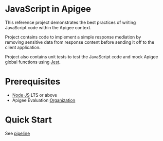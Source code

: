# JavaScript in Apigee

This reference project demonstrates the best practices of writing JavaScript
code within the Apigee context.

Project contains code to implement a simple response mediation by removing 
sensitive data from response content before sending it off to the client 
application.

Project also contains unit tests to test the JavaScript code and mock
Apigee global functions using [Jest](https://jestjs.io/).

# Prerequisites

-   [Node JS](https://nodejs.org/) LTS or above
-   Apigee Evaluation [Organization](https://login.apigee.com/sign__up)

# Quick Start

See [pipeline](./pipeline.sh)
